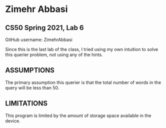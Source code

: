# Zimehr Abbasi
## CS50 Spring 2021, Lab 6

GitHub username: ZimehrAbbasi

Since this is the last lab of the class, I tried using my own intuition to solve this querier problem, not using any of the hints.

## ASSUMPTIONS
The primary assumption this querier is that the total number of words in the query will be less than 50.

## LIMITATIONS
This program is limited by the amount of storage space available in the device.
